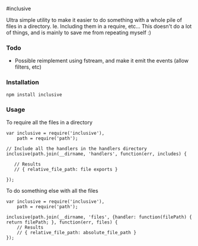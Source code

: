 #inclusive


Ultra simple utility to make it easier to do something with a whole pile of files in a directory. Ie. Including them in a require, etc... This doesn't do a lot of things, and is mainly to save me from repeating myself :)

### Todo

* Possible reimplement using fstream, and make it emit the events (allow filters, etc)

### Installation

```npm install inclusive```

### Usage

To require all the files in a directory
``` 
var inclusive = require('inclusive'),
    path = require('path');
    
// Include all the handlers in the handlers directory
inclusive(path.join(__dirname, 'handlers', function(err, includes) {
   
   // Results
   // { relative_file_path: file exports }
    
});
```

To do something else with all the files
```
var inclusive = require('inclusive'),
    path = require('path');
    
inclusive(path.join(__dirname, 'files', {handler: function(filePath) { return filePath; }, function(err, files) {
    // Results
    // { relative_file_path: absolute_file_path }
});
```
